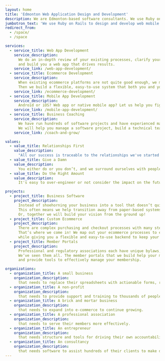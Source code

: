 ```yaml
---
layout: home
title: 'Edmonton Web Application Design and Development'
description: We are Edmonton-based software consultants. We use Ruby on Rails to design and develop web and mobile applications.
jumbotron_text: 'We use Ruby on Rails to design and develop web mobile apps.'
redirect_from:
  - /space/
  - /space

services:
  - service_title: Web App Development
    service_description:
      We do an in-depth review of your existing processes, clarify your pain points,
      and build you a web app that drives results.
    service_link: /web-app-development/
  - service_title: Ecommerce Development
    service_description:
      When existing ecommerce platforms are not quite good enough, we map out your unique purchasing and checkout processes.
      Then we build a flexible, easy-to-use system that both you and your customers will love.
    service_link: /ecommerce-development/
  - service_title: Mobile App Development
    service_description:
      Android or iOS? Web app or native mobile app? Let us help you figure out the best way to achieve your goals and get started!
    service_link: /mobile-app-development/
  - service_title: Business Coaching
    service_description:
      We have run hundreds of software projects and have experienced many of the ups and downs of running a business.
      We will help you manage a software project, build a technical team, improve your operations, or grow as a leader.
    service_link: /coach-and-grow/

values:
  - value_title: Relationships First
    value_description:
      "All our success is traceable to the relationships we've started and cultivated. Reputation, trust, reliability: it doesn't matter what label we use to measure them. They always come first."
  - value_title: Give a Damn
    value_description:
      You either do or you don’t, and we surround ourselves with people that do. It means doing what we say we will, going that extra mile, or pushing back hard when that extra mile is a mistake.
  - value_title: Do the Right Amount
    value_description:
      It's easy to over-engineer or not consider the impact on the future. We always strive to do _just the right_ amount of thinking and execution. Then we reflect on the result and do it again.

projects:
  - project_title: Business Software
    project_description:
      Instead of shoehorning your business into a tool that doesn’t quite do what you want, we work with you to build <em>exactly what you need</em>.
      This often means we help transition away from paper-based systems, messy excel spreadsheets, and legacy software.
      Or, together we will build your vision from the ground up!
  - project_title: Custom Ecommerce
    project_description:
      There are complex purchasing and checkout processes with many steps that other ecommerce platforms are not able to support.
      That’s where we come in! We map out your ecommerce processes to ensure your customers enjoy a user-friendly experience
      while giving you a flexible and easy-to-use backend to keep your products up-to-date.
  - project_title: Member Portals
    project_description:
      Professional and regulatory associations each have unique bylaws, accreditation, application management, and professional development.
      We’ve seen them all. The member portals that we build help your membership maintain good standing, simplifies your processes,
      and provide tools to effectively manage your membership.

organizations:
  - organization_title: A small business
    organization_description:
      that needs to replace their spreadsheets with actionable forms, reports, and tools.
  - organization_title: A non-profit
    organization_description:
      that needs to provide support and training to thousands of people with limited resources.
  - organization_title: A brick and mortar business
    organization_description:
      that needs to expand into e-commerce to continue growing.
  - organization_title: A professional association
    organization_description:
      that needs to serve their members more effectively.
  - organization_title: An entrepreneur
    organization_description:
      that needs structure and tools for driving their own accountability.
  - organization_title: An consultancy
    organization_description:
      that needs software to assist hundreds of their clients to make decisions.
---
```


